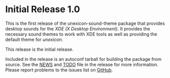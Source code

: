 [unexicon-sound-theme -- release notes.  2020-05-08]: #

Initial Release 1.0
===================

This is the first release of the unexicon-sound-theme package that
provides desktop sounds for the _XDE (X Desktop Environment)_.  It
provides the necessary sound themes to work with XDE tools as well as
providing the default theme for _unexicon_.

This release is the initial release.

Included in the release is an autoconf tarball for building the package
from source.  See the [NEWS](NEWS) and [TODO](TODO) file in the release
for more information.  Please report problems to the issues list on
[GitHub](https://github.com/bbidulock/xde-sounds/issues).

[ vim: set ft=markdown sw=4 tw=72 nocin nosi fo+=tcqlorn spell: ]: #
